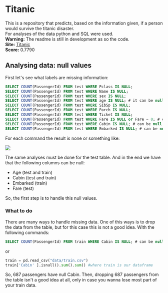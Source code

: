 # Titanic 

This is a repository that predicts, based on the information given, if a person would survive the titanic disaster.  
For analyses of the data python and SQL were used.   
**Warning:** The readme is still in development as so the code.  
**Site:** [Titanic](https://www.kaggle.com/c/titanic)  
**Score:** 0.7790  
## Analysing data: null values

First let's see what labels are missing information: 


```sql
SELECT COUNT(PassengerId) FROM test WHERE Pclass IS NULL;
SELECT COUNT(PassengerId) FROM test WHERE Name IS NULL;
SELECT COUNT(PassengerId) FROM test WHERE sex IS NULL;
SELECT COUNT(PassengerId) FROM test WHERE age IS NULL; # it can be null
SELECT COUNT(PassengerId) FROM test WHERE SibSp IS NULL;
SELECT COUNT(PassengerId) FROM test WHERE Parch IS NULL;
SELECT COUNT(PassengerId) FROM test WHERE Ticket IS NULL;
SELECT COUNT(PassengerId) FROM test WHERE Fare IS NULL or Fare = 0; # can be 0
SELECT COUNT(PassengerId) FROM test WHERE Cabin IS NULL; # can be null
SELECT COUNT(PassengerId) FROM test WHERE Embarked IS NULL; # can be null
```

For each command the result is none or something like: 

![](https://i.imgur.com/xm9KWaV.png)

The same analyses must be done for the test table.
And in the end we have that the following columns can be null: 
- Age (test and train)
- Cabin (test and train)
- Embarked (train)
- Fare (test)

So, the first step is to handle this null values. 

### What to do 

There are many ways to handle missing data. One of this ways is to drop the data from the table, but for this case this is not a good idea. With the following commands: 
```sql 
SELECT COUNT(PassengerId) FROM train WHERE Cabin IS NULL; # can be null
```
or
```python
train = pd.read_csv("data/train.csv")
train['Cabin' ].isnull().sum().sum() #where train is our dataframe
```

So, 687 passengers have null Cabin. Then, dropping 687 passengers from the table isn't a good idea at all, only in case you wanna lose most part of your train data. 

